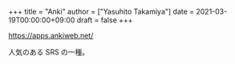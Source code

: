 +++
title = "Anki"
author = ["Yasuhito Takamiya"]
date = 2021-03-19T00:00:00+09:00
draft = false
+++

<https://apps.ankiweb.net/>

人気のある SRS の一種。

